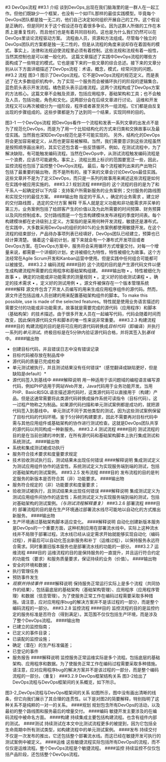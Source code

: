 #3 DevOps流程
##3.1 介绍
谈到DevOps,出现在我们脑海里的是一群人在一起工作。但他们既缺少一个框架，也没有一个如ITIL那样的最佳实践模型。毕竟每个DevOps团队都是独一无二的，他们自己决定如何组织开展自己的工作。这个假设是正确的，但是同时关于这个假设还存在着很多争论。因为这群人所做的工作在本质上是重复性的，而且他们也是有着共同目标的。这也是为什么我们仍然可以在DevOps里谈论流程驱动方案。
流程由人员，资源和方法组成。尽管每个独立的DevOps团队的方案都是独一无二性的，但是从流程的角度来说却存在着固有的模式。事实上，法律和法规迫使流程里必须有着控制。这些法规和法规有着一般性，当然其控制也是可以被一般化的。
这篇文章描述了实践中DevOps流程的哪些方面构成了一些特定的模式。它也是接下来的一些文章的综合总述。接下来的文章分别从以下方面详细描述了DevOps流程：术语，概念，模式，经常问到的问题。
##3.2 流程
图3-1 图示了DevOps流程。它不是DveOps流程的规范定义。而是表述了在大多数组织机构中，为了实现一个服务而会被循环执行的阶段的逻辑集合。
蓝色箭头表示开发流程。橘色箭头表示运维流程。这两个流程构成了DevOps方案的方法核心。这篇文章不会触及资源，包括应用程序，基础架构和工具；也不会触及人员，包括功能，角色和文化。这两部分会在后续文章进行讨论。
运维和开发流程又可以再次被细分为一组阶段，程序或者甚至另外一组流程。它们都是由反复出现的步骤组成的。这些步骤都是为了达到同一个结果，实现同样的目的。

图3-1 一个DevOps流程
把DevOps看作一个流程和发表一系列文章的出发点不是为了规范化DevOps，而是为了用一个比较结构化的方式来归类和交换故事以及最佳实践。当然我也深知DevOps规范化是不可能实现的。
另外，结构化的DevOps将会更加容易被定义，从而也更容易被解释。当然，我们需要意识到这些流程虽然是按照顺序画出来的，其实它还包含着一些反馈循环。例如，在测试流程中，为了解决缺陷，有可能触发编码流程。当然在DevOps中，从测试流程触发编码流程是一个浪费，应该尽可能避免。事实上，流程比图上标识的范围要宽泛一些，因此，监控流程也包括了监控整个DevOps流程。
最后，每个流程被列出来的产出物只包括了最重要的输出物，而不是所有的。接下来的文章会讨论DevOps最佳实践。这些文章并不是为了定义DevOps，而只是一系列的故事用来阐述这些流程是如何在实践中被应用实施的。
###3.2.1 规划流程
####目的
这个流程的目的是为了和干系人一起确定好以下内容：支持客户所需新服务的业务案例；交付服务的路线图和实现交付的最佳方案。
####输出物
指定的干系人 。确定的业务需求 。建立好的交付路线图 。选定的交付方案
解释
干系人就是定义功能和非功能需求并买单的第三方。业务案例包括了给顾客产生的价值以及为此所需要的时间预算、财务预算以及风险控制成本。交付路线图是一个包含构建模块发布进程的季度时间表。每个构建模块都在史诗级别上定义。方案指的是采用何种开发流程，敏捷还是瀑布式。在实践中，大多数采用DevOps的组织的80%的业务案例都使用敏捷开发。在这个流程的结束部分，产品待办事项列表已经填好，DevOps团队已经建立，预算也已经计算清楚。
循着这个最初计划，接下来就会有一个瀑布式开发项目或者DevOps方案。在DevOps方案中，服务将会采用循环方式增量交付。对每一个增量来说，都需要一个详细的计划，史诗被细化为特性，特性被细化为故事。这个方法经常在Agile Scrum开发和Kanban运营中使用。但是实践中任何组合可能都可以被接受。
###3.2.2 编码流程
####目的
 这个流程的目的是产生源代码文件以便生成构建流程所需要的应用程序和基础架构组建。 
####输出物
• 。特性被细化为故事 • 。确定的功能或非功能需求的测量规则 • 。定义好的验收测试课程 • 。确定的技术需求 • 。定义好的测试用例 • 。源文件被保存在一个版本管理系统
####解释
源文件包含了开发人员编写的用来生成应用程序组件的源代码。然而，源文件还包括运维人员创建的用来配置基础架构组件的脚本。To make this possible, use is made of the selected features。特性就是使用业务语言描述的需要交付的功能或非功能需求。故事就是需要完成的源代码（应用程序）和脚本（基础构架）的技术描述。由于很多开发人员在一起编写代码，代码会随着时间而改变，因此保持源代码文件和脚本的唯一性来说非常重要。
###3.2.3 构建流程
####目的
构建流程的目的是将可应用的源代码转换成*目标代码*（即编译）并执行一系列的*单元测试*。终极目标是在5分钟内验证源代码合格，并将其签入到*基线*中。
####输出物
- 创建目标代码，并且错误日志中没有错误记录
- 目标代码被存放在制品库中
- 源代码的质量已完成检查
- 单元测试被执行，并且测试结果没有任何错误*（感觉翻译成缺陷更好，但是缺陷是default）*
- 源代码签入到基线中
####解释说明
用一种适用于该问题域的编程语言编写源代码，例如PHP适用于网站Web开发，Java代码用于业务功能开发。当用PHP、Basic和SQL语言描述源代码时，这类源代码可以直接用于（构建）产品。但是这通常需要将此类源代码转换成操作系统可读指令（目标代码）。这一过程产物称之为制品。如果源代码扫描和单元测试案例都是成功的，就把源代码签入到基线中。
单元测试不同于其他类型的测试，因为这些测试案例保留了目标代码的代码环境。鉴于5分钟的构建要求，因此不需要再对目标代码中需与其他应用组件或基础架构的协作进行测试检查。这就是DevOps团队共享的源代码以共同构成一种新服务。
###3.2.4 测试流程
####目的
测试流程的目的是在当前创建的冲刺里，在所有源代码和基础架构脚本上执行集成测试和系统测试。
####输出物
- 系统和集成测试被成功执行
- 服务符合技术要求和度量要求规定
- 技术验收测试执行后，测试结果未出现任何错误
####解释说明
集成测试定义为测试应用组件协作的适宜性。系统测试定义为实现服务端到端的测试，包括对基础架构的测试案例。
###3.2.5 发布流程
####目的
发布流程的目的是判定服务的新版本是否符合其（非）功能要求。
####输出物
- 服务符合规定的（非）功能要求和度量要求；
- 验收测试被执行，且测试结果未出现任何错误
####解释说明
集成测试定义为测试应用组件间协作的适宜性；系统测试定义为实现服务端到端的测试，包括对基础架构的测试案例。*（与测试流程解释重复）*
###3.2.6 部署流程
####目的
部署流程的目的是在生产环境通过部署流水线尽可能地以自动化的方式推出新服务。
####输出物
- 生产环境通过基础架构脚本适应变化。
####解释说明
自动化创建新版本服务是DevOps的一个重要方面，这种机制应用在部署流水线中。实际上这种流水线并不局限于部署过程。流水线已经从设定需求开始就能够实现自动化（编码过程），并最后可以自动化签出新服务和补丁（运维过程），以保持服务永远符合需求。同时重置旧版本服务也是部署流水线的功能的一部分。
###3.2.7 运维流程
####目的
运维流程的目的是保持服务的一直提升，并且运行符合约定的功能性（要求）和服务质量要求，保证持续的业务（价值）。
####输出物
- 安全的环境和数据；
- 执行管理任务
- 预防事件发生
- *观察并持续事件*
####解释说明
保持服务正常运行实际上是多个流程（共同协作的结果），包括最底层的基础架构（基础架构管理）、应用程序（应用程序管理）和数据（信息管理）。为了使服务正常工作在编码过程需要采取多种措施。请注意，应对应用程序bug的解决方案并不是该过程的一部分，而是整个编码流程的一部分。
###3.2.8 监控流程
####目的
监控流程的目的是监控约定的服务标准是否符合（得到满足）。其范围不仅仅包括生产环境，而是涉及了整个DevOps流程。
####输出物
- 已建立的监控指南；
- 已定义的事件目录；
- 已装配的监控设施；
- 确定（潜在）的生产标准偏差；
- 已登记的事件
- 服务报告
####解释说明
监控服务正常运维实际是多个流程。包括底层的基础架构、应用程序和数据。为了使服务正常工作在编码过程需要采取多种措施。请注意，应对应用程序bug的解决方案并不是该过程的一部分，而是整个编码流程的一部分。（重复）
###3.2.9 DevOps框架结构关系
图3-2给出了DevOps流程与DevOps框架间的关系概览，如下所示。

图3-2_DevOps流程与DevOps框架间的关系
如图所示，图中没有画出清晰的线条，但它向我们展示了其合理的连贯性。以下是对图2的简要解释，特别指明了这种关系不是纯粹的一对一的关系。
####规划
规划包含所有DevOps的活动，以及最初的整个路线图和服务最后的增量交付。
####编码
敏捷开发主要涉及的在编码流程中被命名方面。
####构建
持续集成主要包括构建流程。也含有组件内部的测试。
####测试
持续测试在本文中比测试流程更多的被提到，因为它包括全生命周期中所有测试类型，如构建流程中的单元测试案例。
####发布
持续交付不仅是一次发布的推出，它还包括整个部署流水线。而这已经在敏捷开发可执行的测试案例中被定义。
####运维
这些敏捷流程实际包括所有DevOps的流程，而不仅仅是运维流程。整个DevOps流程是个敏捷流程。
####监控
持续监控不仅仅包括产品阶段，还包括整个DevOps流程。